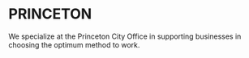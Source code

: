 # PRINCETON
We specialize at the Princeton City Office in supporting businesses in choosing the optimum method to work. 
